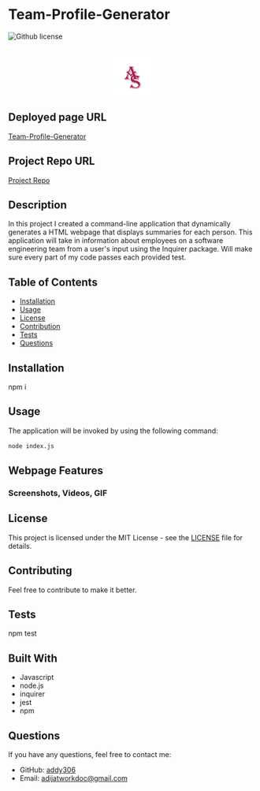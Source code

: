 # Team-Profile-Generator

![Github license](https://img.shields.io/badge/license-MIT-blue.svg)


<!-- Developer Signature and github details -->
<br />
<div align="center">
  <a href="https://addy306.github.io/Team-Profile-Generator/">
    <img src="./images/AS-logo.png" alt="Logo" width="80" height="80">
  </a>
  </div>


## Deployed page URL
[Team-Profile-Generator](https://addy306.github.io/Team-Profile-Generator/)

## Project Repo URL
[Project Repo](https://github.com/addy306/Team-Profile-Generator)


## Description
In this project I created a command-line application that dynamically generates a HTML webpage that displays summaries for each person. This application will take in information about employees on a software engineering team from a user's input using the Inquirer package.
Will make sure every part of my code passes each provided test.


## Table of Contents
- [Installation](#installation)
- [Usage](#usage)
- [License](#license)
- [Contribution](#contribution)
- [Tests](#tests)
- [Questions](#questions)

<!-- Add installation instructions here -->
## Installation 
npm i

<!-- Add usage information here -->
## Usage 
The application will be invoked by using the following command:

```bash
node index.js
```

## Webpage Features
### Screenshots, Videos, GIF




## License
This project is licensed under the MIT License - see the [LICENSE](LICENSE) file for details.

<!-- Add contributing guidelines here -->
## Contributing
Feel free to contribute to make it better.

<!-- Add information about how to run tests here -->
## Tests 
npm test

## Built With
* Javascript
* node.js
* inquirer
* jest 
* npm


## Questions
If you have any questions, feel free to contact me:
- GitHub: [addy306](https://github.com/addy306)
- Email: adijatworkdoc@gmail.com
